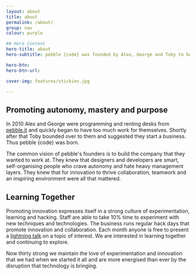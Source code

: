 ```yaml
---
layout: about
title: about
permalink: /about/
group: nav
colour: purple

## Hero Content
hero-title: about
hero-subtitle: pebble {code} was founded by Alex, George and Toby to be the technology company that they wanted to work at. They continue to strive to create an environment where exceptional technologists can just get on and do exceptional things. 

hero-btn:
hero-btn-url:

cover-img: features/stickies.jpg

---
```


## Promoting autonomy, mastery and purpose

In 2010 Alex and George were programming and renting desks from [pebble.it][2] and quickly began to have too much work for themselves. Shortly after that Toby bounded over to them and suggested they start a business. Thus pebble {code} was born.

The common vision of pebble's founders is to build the company that they wanted to work at. They knew that designers and developers are smart, self-organising people who crave autonomy and hate heavy management layers. They knew that for innovation to thrive collaboration, teamwork and an inspiring environment were all that mattered. 

## Learning Together

Promoting innovation expresses itself in a strong culture of experimentation, learning and hacking. Staff are able to take 10% time to experiment with new techniques and technologies. The business runs regular hack days that promote innovation and collaboration. Each month anyone is free to present a [lightning talk][1] on a topic of interest. We are interested in learning together and continuing to explore. 

Now thirty strong we maintain the love of experimentation and innovation that we had when we started it all and are more energised than ever by the disruption that technology is bringing.

[1]: https://www.youtube.com/watch?v=WLP7K6jS8Q4&list=PLuVEZFsd1m6XQFBGs8i4zezFkdm1rUJPM
[2]: http://www.pebbleit.com/
